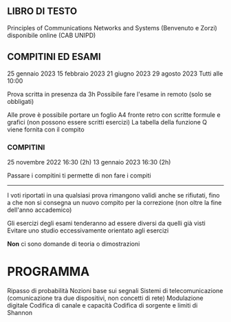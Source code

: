 ## LIBRO DI TESTO
Principles of Communications Networks and Systems (Benvenuto e Zorzi) disponibile online (CAB UNIPD)

## COMPITINI ED ESAMI
25 gennaio 2023
15 febbraio 2023
21 giugno 2023
29 agosto 2023
Tutti alle 10:00

Prova scritta in presenza da 3h
Possibile fare l'esame in remoto (solo se obbligati)

Alle prove è possibile portare un foglio A4 fronte retro con scritte formule e grafici (non possono essere scritti esercizi)
La tabella della funzione Q viene fornita con il compito

### COMPITINI
25 novembre 2022 16:30 (2h)
13 gennaio 2023 16:30 (2h)

Passare i compitini ti permette di non fare i compiti

____

I voti riportati in una qualsiasi prova rimangono validi anche se rifiutati, fino a che non si consegna un nuovo compito per la correzione (non oltre la fine dell'anno accademico)

Gli esercizi degli esami tenderanno ad essere diversi da quelli già visti
Evitare uno studio eccessivamente orientato agli esercizi

__Non__ ci sono domande di teoria o dimostrazioni

# PROGRAMMA
Ripasso di probabilità
Nozioni base sui segnali
Sistemi di telecomunicazione (comunicazione tra due dispositivi, non concetti di rete)
Modulazione digitale
Codifica di canale e capacità
Codifica di sorgente e limiti di Shannon